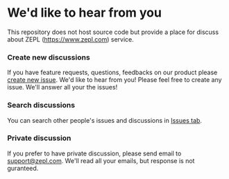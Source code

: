 # We'd like to hear from you

This repository does not host source code but provide a place for discuss about ZEPL (https://www.zepl.com) service.

### Create new discussions
If you have feature requests, questions, feedbacks on our product please [create new issue](https://github.com/ZEPL/discussions/issues/new).
We'd like to hear from you! Please feel free to create any issue. We'll answer all your the issues!

### Search discussions
You can search other people's issues and discussions in [Issues tab](https://github.com/ZEPL/discussions/issues).

### Private discussion
If you prefer to have private discussion, please send email to support@zepl.com.
We'll read all your emails, but response is not guranteed.

